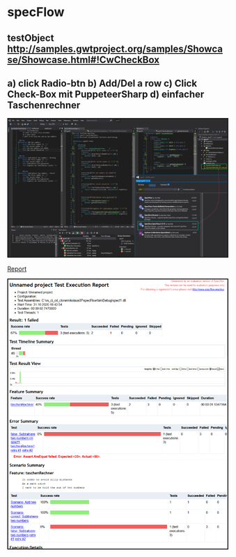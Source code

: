 # specFlow

## testObject http://samples.gwtproject.org/samples/Showcase/Showcase.html#!CwCheckBox
## a) click Radio-btn b) Add/Del a row c) Click Check-Box mit PuppeteerSharp d) einfacher Taschenrechner
<img src="specflow.png" border=2>

<a href="Report_2020-10-31.html">Report</a> 

<img src="Report.png" border=2>
 
